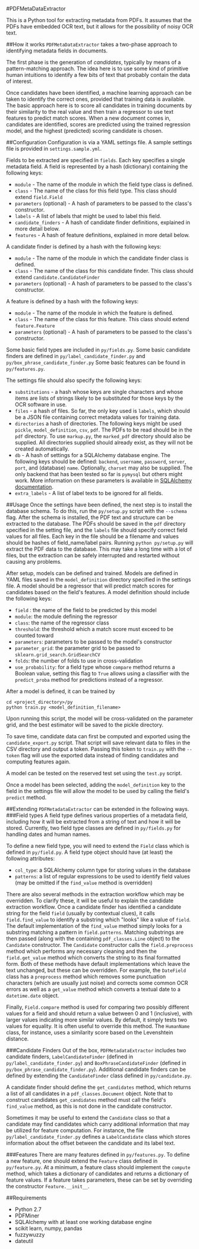 #PDFMetaDataExtractor

This is a Python tool for extracting metadata from PDFs.
It assumes that the PDFs have embedded OCR text, but it allows for the possibility of noisy OCR text.

##How it works
`PDFMetaDataExtractor` takes a two-phase approach to identifying metadata fields in documents.

The first phase is the generation of _candidates_, typically by means of a pattern-matching approach.
The idea here is to use some kind of primitive human intuitions to identify a few bits of text that probably contain the data of interest.

Once candidates have been identified, a machine learning approach can be taken to identify the correct ones, provided that training data is available.
The basic approach here is to score all candidates in training documents by their similarity to the real value and then train a regressor to use text features to predict match scores.
When a new document comes in, candidates are identified, scores are predicted using the trained regression model, and the highest (predicted) scoring candidate is chosen.

##Configuration
Configuration is via a YAML settings file. A sample settings file is provided in `settings.sample.yml`.

Fields to be extracted are specified in `fields`. 
Each key specifies a single metadata field.
A field is represented by a hash (dictionary) containing the following keys:

+   `module` - The name of the module in which the field type class is defined.
+   `class` - The name of the class for this field type. This class should extend `field.Field`
+   `parameters` (optional) - A hash of parameters to be passed to the class's constructor. 
+   `labels` - A list of labels that might be used to label this field.
+   `candidate_finders` - A hash of candidate finder definitions, explained in more detail below.
+   `features` - A hash of feature definitions, explained in more detail below.
    
A candidate finder is defined by a hash with the following keys:

-   `module` - The name of the module in which the candidate finder class is defined.
-   `class` - The name of the class for this candidate finder. This class should extend `candidate.CandidateFinder`
-   `parameters` (optional) - A hash of parameters to be passed to the class's constructor. 
  
A feature is defined by a hash with the following keys:

-   `module` - The name of the module in which the feature is defined.
-   `class` - The name of the class for this feature. This class should extend `feature.Feature`
-   `parameters` (optional) - A hash of parameters to be passed to the class's constructor.
     
Some basic field types are included in `py/fields.py`.
Some basic candidate finders are defined in `py/label_candidate_finder.py` and `py/box_phrase_candidate_finder.py`
Some basic features can be found in `py/features.py`.

The settings file should also specify the following keys:

-   `substitutions` - a hash whose keys are single characters and whose items are lists of strings likely to be substituted for those keys by the OCR software in use.
-   `files` - a hash of files. 
        So far, the only key used is `labels`, which should be a JSON file containing correct metadata values for training data.
-   `directories` a hash of directories. The following keys might be used `pickle`, `model_definition`, `csv`, `pdf`.
        The PDFs to be read should be in the `pdf` directory.
        To use `markup.py`, the `marked_pdf` directory should also be supplied.
        All directories supplied should already exist, as they will not be created automatically.
-   `db` - A hash of settings for a SQLAlchemy database engine.
        The following keys should be defined: `backend`, `username`, `password`, `server`, `port`, and (database) `name`.
        Optionally, `charset` may also be supplied.
        The only backend that has been tested so far is `pymysql` but others might work.
        More information on these parameters is available in [SQLAlchemy documentation](http://docs.sqlalchemy.org/en/latest/core/engines.html).
-   `extra_labels` - A list of label texts to be ignored for all fields. 

##Usage
Once the settings have been defined, the next step is to install the database schema.
To do this, run the `py/setup.py` script with the `--schema` flag. 
After the schema is installed, the PDF text and structure can be extracted to the database.
The PDFs should be saved in the `pdf` directory specified in the setting file, and the `labels` file should specify correct field values for all files.
Each key in the file should be a filename and values should be hashes of field_name/label pairs.
Running `python py/setup.py` will extract the PDF data to the database.
This may take a long time with a lot of files, but the extraction can be safely interrupted and restarted without causing any problems.

After setup, models can be defined and trained.
Models are defined in YAML files saved in the `model_definition` directory specified in the settings file.
A model should be a regressor that will predict match scores for candidates based on the field's features.
A model definition should include the following keys:

-   `field` : the name of the field to be predicted by this model
-   `module`: the module defining the regressor
-   `class`: the name of the regressor class
-   `threshold`: the threshold which a match score must exceed to be counted toward
-   `parameters`: parameters to be passed to the model's constructor
-   `parameter_grid`: the parameter grid to be passed to `sklearn.grid_search.GridSearchCV`
-   `folds`: the number of folds to use in cross-validation
-   `use_probability`: for a field type whose `compare` method returns a Boolean value, setting this flag to `True` allows using a classifier with the `predict_proba` method for predictions instead of a regressor. 

After a model is defined, it can be trained by

    cd <project_directory>/py
    python train.py <model_definition_filename>
    
Upon running this script, the model will be cross-validated on the parameter grid, and the best estimator will be saved to the pickle directory.

To save time, candidate data can first be computed and exported using the `candidate_export.py` script.
That script will save relevant data to files in the CSV directory and output a token.
Passing this token to `train.py` with the `--token` flag will use the exported data instead of finding candidates and computing features again.

A model can be tested on the reserved test set using the `test.py` script.

Once a model has been selected, adding the `model_definition` key to the field in the settings file will allow the model to be used by calling the field's `predict` method.


##Extending
`PDFMetadataExtractor` can be extended in the following ways.
###Field types
A field type defines various properties of a metadata field, including how it will be extracted from a string of text and how it will be stored.
Currently, two field type classes are defined in `py/fields.py` for handling dates and human names.
 
To define a new field type, you will need to extend the `Field` class which is defined in `py/field.py`.
A field type object should have (at least) the following attributes:

- `col_type`: a SQLAlchemy column type for storing values in the database
- `patterns`: a list of regular expressions to be used to identify field values (may be omitted if the `find_value` method is overridden)

There are also several methods in the extraction workflow which may be overridden.
To clarify these, it will be useful to explain the candidate extraction workflow.
Once a candidate finder has identified a candidate string for the field `field` (usually by contextual clues), it calls `field.find_value` to identify a substring which "looks" like a value of `field`.
The default implementation of the `find_value` method simply looks for a substring matching a pattern in `field.patterns`.
Matching substrings are then passed (along with the containing `pdf_classes.Line` object) to the `Candidate` constructor.
The `Candidate` constructor calls the `field.preprocess` method which performs any necessary cleaning and then the `field.get_value` method which converts the string to its final formatted form.
Both of these methods have default implementations which leave the text unchanged, but these can be overridden.
For example, the `DateField` class has a `preprocess` method which removes some punctuation characters (which are usually just noise) and corrects some common OCR errors as well as a `get_value` method which converts a textual date to a `datetime.date` object.

Finally, `Field.compare` method is used for comparing two possibly different values for a field and should return a value between 0 and 1 (inclusive), with larger values indicating more similar values.
By default, it simply tests two values for equality.
It is often useful to override this method.
The `HumanName` class, for instance, uses a similarity score based on the Levenshtein distance.

###Candidate Finders
Out of the box, `PDFMetadataExtractor` includes two candidate finders, `LabelCandidateFinder` (defined in `py/label_candidate_finder.py`) and `BoxPhraseCandidateFinder` (defined in `py/box_phrase_candidate_finder.py`).
Additional candidate finders can be defined by extending the `CandidateFinder` class defined in `py/candidate.py`.

A candidate finder should define the `get_candidates` method, which returns a list of all candidates in a `pdf_classes.Document` object.
Note that to construct candidates `get_candidates` method must call the field's `find_value` method, as this is not done in the candidate constructor.

Sometimes it may be useful to extend the `Candidate` class so that a candidate may find candidates which carry additional information that may be utilized for feature computation.
For instance, the file `py/label_candidate_finder.py` defines a `LabelCandidate` class which stores information about the offset between the candidate and its label text.

###Features
There are many features defined in `py/features.py`. To define a new feature, one should extend the `Feature` class defined in `py/feature.py`.
At a minimum, a feature class should implement the `compute` method, which takes a dictionary of candidates and returns a dictionary of feature values.
If a feature takes parameters, these can be set by overriding the constructor `Feature.__init__`.
 
##Requirements

- Python 2.7
- PDFMiner
- SQLAlchemy with at least one working database engine
- scikit learn, numpy, pandas
- fuzzywuzzy
- dateutil